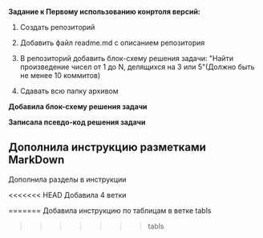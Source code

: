 **Задание к Первому использованию конртоля версий:**

1. Создать репозиторий

2. Добавить файл readme.md с описанием репозитория

3. В репозиторий добавить блок-схему решения задачи: "Найти произведение чисел от 1 до N, делящихся на 3 или 5"(Должно быть не менее 10 коммитов)

4. Сдавать всю папку архивом

**Добавила блок-схему решения задачи**

**Записала псевдо-код решения задачи**

## Дополнила инструкцию разметками MarkDown

Дополнила разделы в инструкции

<<<<<<< HEAD
Добавила 4 ветки

=======
Добавила инструкцию по таблицам в ветке tabls
>>>>>>> tabls
